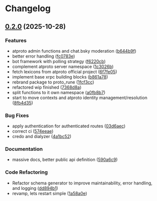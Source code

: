 # Changelog

## [0.2.0](https://github.com/zoedsoupe/proto_rune/compare/v0.1.2...v0.2.0) (2025-10-28)


### Features

* atproto admin functions and chat.bsky moderation ([b644b9f](https://github.com/zoedsoupe/proto_rune/commit/b644b9f533f1b2ad43932ac2da71afdb2a92ef05))
* better error handling ([fc0783e](https://github.com/zoedsoupe/proto_rune/commit/fc0783ed53af2454f466990f113d5e2dccbfb9ea))
* bot framework with polling strategy ([f6220cb](https://github.com/zoedsoupe/proto_rune/commit/f6220cbcaae8e86f777aab08ec0bddb2ff6d0bd1))
* complement atproto server namespace ([1c3026b](https://github.com/zoedsoupe/proto_rune/commit/1c3026bdaada35d73129c7adc071fa9978b3b8bb))
* fetch lexicons from atproto official project ([6f7fe05](https://github.com/zoedsoupe/proto_rune/commit/6f7fe052d0070f216f8f0add5cc88a03f49e10ae))
* implement base xrpc building blocks ([b861a78](https://github.com/zoedsoupe/proto_rune/commit/b861a786c7b621cb65052d223644001bd24f5fdd))
* rebrand package to proto_rune ([1fcf3cc](https://github.com/zoedsoupe/proto_rune/commit/1fcf3cc87e945b30f2ee9647a39dac6baec9547c))
* refactored wip finished ([7368d8a](https://github.com/zoedsoupe/proto_rune/commit/7368d8ab07e0a40ed8756c328b5e3c04901c67a0))
* split functions to it own namespace ([a0fb8b7](https://github.com/zoedsoupe/proto_rune/commit/a0fb8b78b8640bec3e2c1685c1aedd1bb5a64a87))
* start to move contexts and atproto identity management/resolution ([8fb4d35](https://github.com/zoedsoupe/proto_rune/commit/8fb4d35e98b52da986dabc28f556f450a401d378))


### Bug Fixes

* apply authentication for authenticated routes ([03d6aec](https://github.com/zoedsoupe/proto_rune/commit/03d6aec9390aa1847870ca31d592de5e04789aac))
* correct ci ([574eeae](https://github.com/zoedsoupe/proto_rune/commit/574eeae43c56abd7ae338a2528b3335aa9fb6280))
* credo and dialyzer ([4a1bc52](https://github.com/zoedsoupe/proto_rune/commit/4a1bc52b8163fc4d7abeb1171fcf65aae135c296))


### Documentation

* massive docs, better public api definition ([590a6c9](https://github.com/zoedsoupe/proto_rune/commit/590a6c91ed7e98523207ffac61cf7266ea872644))


### Code Refactoring

* Refactor schema generator to improve maintainability, error handling, and logging ([dd894b1](https://github.com/zoedsoupe/proto_rune/commit/dd894b1d5b4eff8412639cab328769a765c94cb0))
* revamp, lets restart simple ([1a58a0e](https://github.com/zoedsoupe/proto_rune/commit/1a58a0ef4b9ca9a1e9810d50bdaaa41c3d86d7e6))
